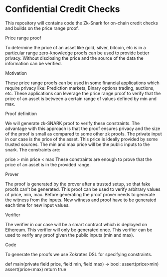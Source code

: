 # Confidential Credit Checks
This repository will contains code the Zk-Snark for on-chain credit checks and builds on the price range proof.

Price range proof

To determine the price of an asset like gold, silver, bitcoin, etc is in a particular range zero-knowledge proofs can be used to provide better privacy. Without disclosing the price and the source of the data the information can be verified.

Motivation

These price range proofs can be used in some financial applications which require privacy like: Prediction markets, Binary options trading, auctions, etc. These applications can leverage the price range proof to verify that the price of an asset is between a certain range of values defined by min and max.

Proof definition

We will generate zk-SNARK proof to verify these constraints. The advantage with this approach is that the proof ensures privacy and the size of the proof is small as compared to some other zk proofs. The private input in our case is the price of the asset. This price is ideally provided by some trusted sources. The min and max price will be the public inputs to the snark. The constraints are:

price > min
price < max
These constraints are enough to prove that the price of an asset is in the provided range.

Prover

The proof is generated by the prover after a trusted setup, so that fake proofs can't be generated. This proof can be used to verify arbitrary values of price, min, max. Before generating the proof prover needs to generate the witness from the inputs. New witness and proof have to be generated each time for new input values.

Verifier

The verifier in our case will be a smart contract which is deployed on Ethereum. This verifier will only be generated once. This verifier can be used to verify any proof given the public inputs (min and max).

Code

To generate the proofs we use Zokrates DSL for specifying constraints.

def main(private field price, field min, field max) -> bool:
  assert(price>min)
  assert(price<max)
  return true

